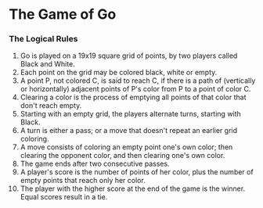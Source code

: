 # The Game of Go
### The Logical Rules
1. Go is played on a 19x19 square grid of points, by two players called Black and White.
2. Each point on the grid may be colored black, white or empty.
3. A point P, not colored C, is said to reach C, if there is a path of (vertically or horizontally) adjacent points of P's color from P to a point of color C.
4. Clearing a color is the process of emptying all points of that color that don't reach empty.
5. Starting with an empty grid, the players alternate turns, starting with Black.
6. A turn is either a pass; or a move that doesn't repeat an earlier grid coloring.
7. A move consists of coloring an empty point one's own color; then clearing the opponent color, and then clearing one's own color.
8. The game ends after two consecutive passes.
9. A player's score is the number of points of her color, plus the number of empty points that reach only her color.
10. The player with the higher score at the end of the game is the winner. Equal scores result in a tie. 